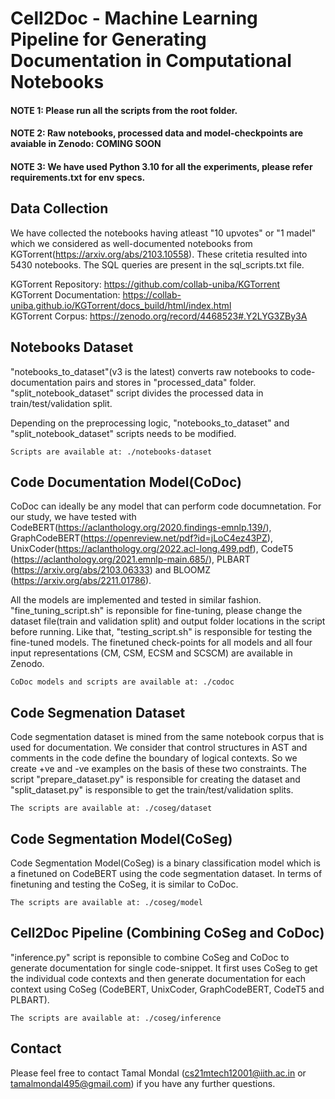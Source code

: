 # Cell2Doc - Machine Learning Pipeline for Generating Documentation in Computational Notebooks

#### NOTE 1: Please run all the scripts from the root folder.
#### NOTE 2: Raw notebooks, processed data and model-checkpoints are avaiable in Zenodo: COMING SOON
#### NOTE 3: We have used Python 3.10 for all the experiments, please refer requirements.txt for env specs.

## Data Collection

We have collected the notebooks having atleast "10 upvotes" or "1 madel" which we considered as well-documented notebooks from KGTorrent(https://arxiv.org/abs/2103.10558). These critetia resulted into 5430 notebooks. The SQL queries are present in the sql_scripts.txt file.

KGTorrent Repository: https://github.com/collab-uniba/KGTorrent
<br/>KGTorrent Documentation: https://collab-uniba.github.io/KGTorrent/docs_build/html/index.html
<br/>KGTorrent Corpus: https://zenodo.org/record/4468523#.Y2LYG3ZBy3A

## Notebooks Dataset

"notebooks_to_dataset"(v3 is the latest) converts raw notebooks to code-documentation pairs and stores in "processed_data" folder. "split_notebook_dataset" script divides the processed data in train/test/validation split.

Depending on the preprocessing logic, "notebooks_to_dataset" and "split_notebook_dataset" scripts needs to be modified.

```
Scripts are available at: ./notebooks-dataset
```

## Code Documentation Model(CoDoc)

CoDoc can ideally be any model that can perform code documnetation. For our study, we have tested with CodeBERT(https://aclanthology.org/2020.findings-emnlp.139/), GraphCodeBERT(https://openreview.net/pdf?id=jLoC4ez43PZ), UnixCoder(https://aclanthology.org/2022.acl-long.499.pdf), CodeT5 (https://aclanthology.org/2021.emnlp-main.685/), PLBART (https://arxiv.org/abs/2103.06333) and BLOOMZ (https://arxiv.org/abs/2211.01786).

All the models are implemented and tested in similar fashion. "fine_tuning_script.sh" is reponsible for fine-tuning, please change the dataset file(train and validation split) and output folder locations in the script before running. Like that, "testing_script.sh" is responsible for testing the fine-tuned models. The finetuned check-points for all models and all four input representations (CM, CSM, ECSM and SCSCM) are available in Zenodo.

```
CoDoc models and scripts are available at: ./codoc
```

## Code Segmenation Dataset
  
Code segmentation dataset is mined from the same notebook corpus that is used for documentation. We consider that control structures in AST and comments in the code define the boundary of logical contexts. So we create +ve and -ve examples on the basis of these two constraints. The script "prepare_dataset.py" is responsible for creating the dataset and "split_dataset.py" is responsible to get the train/test/validation splits.

```
The scripts are available at: ./coseg/dataset
```

## Code Segmentation Model(CoSeg)

Code Segmentation Model(CoSeg) is a binary classification model which is a finetuned on CodeBERT using the code segmentation dataset. In terms of finetuning and testing the CoSeg, it is similar to CoDoc.

```
The scripts are available at: ./coseg/model
```

## Cell2Doc Pipeline (Combining CoSeg and CoDoc)
  
"inference.py" script is reponsible to combine CoSeg and CoDoc to generate documentation for single code-snippet. It first uses CoSeg to get the individual code contexts and then generate documentation for each context using CoSeg (CodeBERT, UnixCoder, GraphCodeBERT, CodeT5 and PLBART).

```
The scripts are available at: ./coseg/inference
```

## Contact

Please feel free to contact Tamal Mondal (cs21mtech12001@iith.ac.in or tamalmondal495@gmail.com) if you have any further questions.


